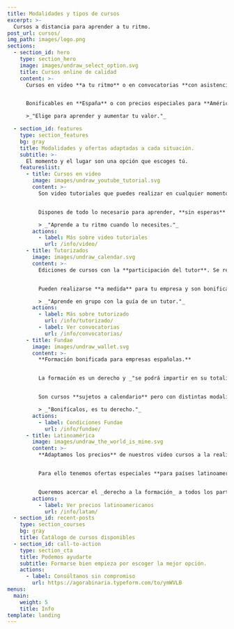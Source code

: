 ```yaml
---
title: Modalidades y tipos de cursos
excerpt: >-
  Cursos a distancia para aprender a tu ritmo.
post_url: cursos/
img_path: images/logo.png
sections:
  - section_id: hero
    type: section_hero
    image: images/undraw_select_option.svg
    title: Cursos online de calidad
    content: >-
      Cursos en video **a tu ritmo** o en convocatorias **con asistencia** del tutor.


      Bonificables en **España** o con precios especiales para **América**.

      >_"Elige para aprender y aumentar tu valor."_

  - section_id: features
    type: section_features
    bg: gray
    title: Modalidades y ofertas adaptadas a cada situación.
    subtitle: >-
      El momento y el lugar son una opción que escoges tú.
    featureslist:
      - title: Cursos en video
        image: images/undraw_youtube_tutorial.svg
        content: >-
          Son video tutoriales que puedes realizar en cualquier momento. Pensados para **optimizar tu tiempo** y tu dinero.


          Dispones de todo lo necesario para aprender, **sin esperas** ni condiciones.

          > _"Aprende a tu ritmo cuando lo necesites."_
        actions:
          - label: Más sobre video tutoriales
            url: /info/video/
      - title: Tutorizados
        image: images/undraw_calendar.svg
        content: >-
          Ediciones de cursos con la **participación del tutor**. Se realizan en fechas determinadas y con **plazas limitadas**.


          Pueden realizarse **a medida** para tu empresa y son bonificables por [_Fundae_](/info/fundae).

          > _"Aprende en grupo con la guía de un tutor."_
        actions:
          - label: Más sobre tutorizado
            url: /info/tutorizado/
          - label: Ver convocatorias
            url: /info/convocatorias/
      - title: Fundae
        image: images/undraw_wallet.svg
        content: >-
          **Formación bonificada para empresas españolas.**


          La formación es un derecho y _"se podrá impartir en su totalidad mediante «aula virtual», considerándose en todo caso como formación presencial"_ **BOE 17/04**


          Son cursos **sujetos a calendario** pero con distintas modalidades adaptables a tus necesidades.

          > _"Bonifícalos, es tu derecho."_
        actions:
          - label: Condiciones Fundae
            url: /info/fundae/
      - title: Latinoamérica
        image: images/undraw_the_world_is_mine.svg
        content: >-
          **Adaptamos los precios** de nuestros video cursos a la realidad económica de cada región.


          Para ello tenemos ofertas especiales **para países latinoamericanos** expresadas en dólares americanos.


          Queremos acercar el _derecho a la formación_ a todos los participantes de **América Latina**.
        actions:
          - label: Ver precios latinoamericanos
            url: /info/latam/
  - section_id: recent-posts
    type: section_courses
    bg: gray
    title: Catálogo de cursos disponibles
  - section_id: call-to-action
    type: section_cta
    title: Podemos ayudarte
    subtitle: Formarse bien empieza por escoger la mejor opción.
    actions:
      - label: Consúltanos sin compromiso
        url: https://agorabinaria.typeform.com/to/ymWVLB
menus:
  main:
    weight: 5
    title: Info
template: landing
---
```

